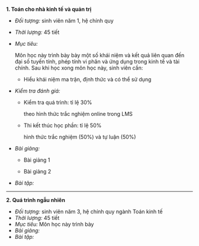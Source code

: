 **1. Toán cho nhà kinh tế và quản trị**

- *Đối tượng:* sinh viên năm 1, hệ chính quy

- *Thời lượng:* 45 tiết

- *Mục tiêu:* 

	Môn học này trình bày bày một số khái niệm và kết quả liên quan đến đại số tuyến tính, phép tính vi phân và ứng dụng trong kinh tế và tài chính. Sau khi học xong môn học này, sinh viên cần:
    
    - Hiểu khái niệm ma trận, định thức và có thể sử dụng 
    
- *Kiểm tra đánh giá:*

	- Kiểm tra quá trình: tỉ lệ 30% 
    
    	theo hình thức trắc nghiệm online trong LMS
    
    - Thi kết thúc học phần: tỉ lệ 50% 
    
    	hình thức trắc nghiệm (50%) và tự luận (50%)
    
- *Bài giảng:*
	
    - Bài giảng 1
    
    - Bài giảng 2
    
- *Bài tập:*

---------
**2. Quá trình ngẫu nhiên**

- *Đối tượng:* sinh viên năm 3, hệ chính quy ngành Toán kinh tế
- *Thời lượng:* 45 tiết
- *Mục tiêu:* Môn học này trình bày
- *Bài giảng:*
- *Bài tập:*
